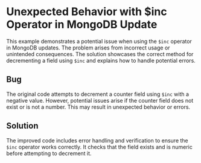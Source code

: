 # Unexpected Behavior with $inc Operator in MongoDB Update
This example demonstrates a potential issue when using the `$inc` operator in MongoDB updates.  The problem arises from incorrect usage or unintended consequences.  The solution showcases the correct method for decrementing a field using `$inc` and explains how to handle potential errors.

## Bug
The original code attempts to decrement a counter field using `$inc` with a negative value. However, potential issues arise if the counter field does not exist or is not a number. This may result in unexpected behavior or errors.

## Solution
The improved code includes error handling and verification to ensure the `$inc` operator works correctly.  It checks that the field exists and is numeric before attempting to decrement it.
